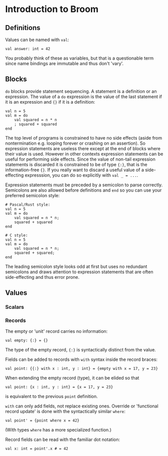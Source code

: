 # Introduction to Broom

## Definitions

Values can be named with `val`:

```
val answer: int = 42
```

You probably think of these as variables, but that is a questionable term since
name bindings are immutable and thus don't 'vary'.

## Blocks

`do` blocks provide statement sequencing. A statement is a definition or an
expression. The value of a `do` expression is the value of the last statement
if it is an expression and `{}` if it is a definition:

```
val n = 5
val m = do
    val squared = n * n
    ; squared + squared
end
```

The top level of programs is constrained to have no side effects (aside from
nontermination e.g. looping forever or crashing on an assertion). So expression
statements are useless there except at the end of blocks where their value is
used. However in other contexts expression statements can be useful for
performing side effects. Since the value of non-tail expression statements is
discarded it is constrained to be of type `{:}`, that is the information-free
`{}`. If you really want to discard a useful value of a side-effecting
expresssion, you can do so explicitly with `val _ = ...`.

Expression statements must be preceded by a semicolon to parse correctly.
Semicolons are also allowed before definitions and `end` so you can use your
preferred semicolon style:


```
# Pascal/Rust style:
val n = 5
val m = do
    val squared = n * n;
    squared + squared
end
```

```
# C style:
val n = 5
val m = do
    val squared = n * n;
    squared + squared;
end
```

The leading semicolon style looks odd at first but uses no redundant semicolons
and draws attention to expression statements that are often side-effecting and
thus error prone.

## Values

### Scalars

### Records

The empty or 'unit' record carries no information:

```
val empty: {:} = {}
```

The type of the empty record, `{:}` is syntactically distinct from the value.

Fields can be added to records with `with` syntax inside the record braces:

```
val point: {{:} with x : int, y : int} = {empty with x = 17, y = 23}
```

When extending the empty record (type), it can be elided so that

```
val point: {x : int, y : int} = {x = 17, y = 23}
```

is equivalent to the previous `point` definition.

`with` can only add fields, not replace existing ones. Override or 'functional
record update' is done with the syntactically similar `where`:

```
val point' = {point where x = 42}
```

(With types `where` has a more specialized function.)

Record fields can be read with the familiar dot notation:

```
val x: int = point'.x # = 42
```

